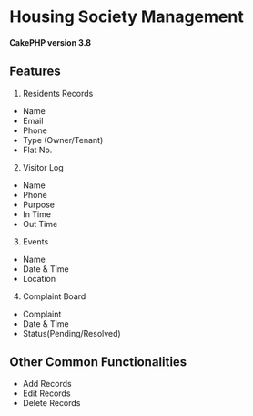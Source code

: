 # Housing Society Management
#### CakePHP version 3.8

## Features
1. Residents Records
  * Name
  * Email
  * Phone
  * Type (Owner/Tenant)
  * Flat No.

2. Visitor Log
  * Name
  * Phone
  * Purpose
  * In Time
  * Out Time

3. Events
  * Name
  * Date & Time
  * Location

4. Complaint Board
  * Complaint
  * Date & Time
  * Status(Pending/Resolved)

## Other Common Functionalities
  * Add Records
  * Edit Records
  * Delete Records
